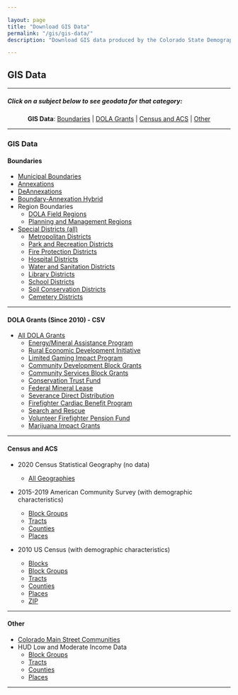 ```yaml
---

layout: page
title: "Download GIS Data"
permalink: "/gis/gis-data/"
description: "Download GIS data produced by the Colorado State Demography Office, and the Department of Local Affairs"

---
```


## GIS Data

- - -

##### Click on a subject below to see geodata for that category:

<div style="text-align: center;" markdown="1">

**GIS Data**:  [Boundaries](#boundaries) \| [DOLA Grants](#dola-grants-since-2010---csv) \| [Census and ACS](#census-and-acs) \| [Other](#other)

</div>

-----

### GIS Data

#### Boundaries

- [Municipal Boundaries](https://storage.googleapis.com/co-publicdata/MuniBounds.zip)
- [Annexations](https://storage.googleapis.com/co-publicdata/Annexations.zip)
- [DeAnnexations](https://storage.googleapis.com/co-publicdata/DeAnnexations.zip)
- [Boundary-Annexation Hybrid](https://storage.googleapis.com/co-publicdata/Web_Annexations.zip)
- Region Boundaries
  - [DOLA Field Regions](https://storage.googleapis.com/co-publicdata/Field_Regions.zip)
  - [Planning and Management Regions](https://storage.googleapis.com/co-publicdata/Planning_Regions.zip)
- [Special Districts (all)](https://storage.googleapis.com/co-publicdata/dlall.zip)
  - [Metropolitan Districts](https://storage.googleapis.com/co-publicdata/dlmetro.zip)
  - [Park and Recreation Districts](https://storage.googleapis.com/co-publicdata/dlpark.zip)
  - [Fire Protection Districts](https://storage.googleapis.com/co-publicdata/dlfire.zip)
  - [Hospital Districts](https://storage.googleapis.com/co-publicdata/dlhospital.zip)
  - [Water and Sanitation Districts](https://storage.googleapis.com/co-publicdata/dlwatersan.zip)
  - [Library Districts](https://storage.googleapis.com/co-publicdata/dllibrary.zip)
  - [School Districts](https://storage.googleapis.com/co-publicdata/dlschool.zip)
  - [Soil Conservation Districts](https://storage.googleapis.com/co-publicdata/dlsoil.zip)
  - [Cemetery Districts](https://storage.googleapis.com/co-publicdata/dlcemetary.zip)

----

#### DOLA Grants (Since 2010) - CSV

- [All DOLA Grants](https://storage.googleapis.com/co-publicdata/ALL_grants.csv)
  - [Energy/Mineral Assistance Program](https://storage.googleapis.com/co-publicdata/EIAF_grants.csv)
  - [Rural Economic Development Initiative](https://storage.googleapis.com/co-publicdata/REDI_grants.csv)
  - [Limited Gaming Impact Program](https://storage.googleapis.com/co-publicdata/GAME_grants.csv)
  - [Community Development Block Grants](https://storage.googleapis.com/co-publicdata/CDBG_grants.csv)
  - [Community Services Block Grants](https://storage.googleapis.com/co-publicdata/CSBG_grants.csv)
  - [Conservation Trust Fund](https://storage.googleapis.com/co-publicdata/CTF_grants.csv)
  - [Federal Mineral Lease](https://storage.googleapis.com/co-publicdata/FML_grants.csv)
  - [Severance Direct Distribution](https://storage.googleapis.com/co-publicdata/SEV_DIST_grants.csv)
  - [Firefighter Cardiac Benefit Program](https://storage.googleapis.com/co-publicdata/FFB_grants.csv)
  - [Search and Rescue](https://storage.googleapis.com/co-publicdata/SAR_grants.csv)
  - [Volunteer Firefighter Pension Fund](https://storage.googleapis.com/co-publicdata/VFP_grants.csv)
  - [Marijuana Impact Grants](https://storage.googleapis.com/co-publicdata/MJ_grants.csv)
  
----

#### Census and ACS

- 2020 Census Statistical Geography (no data)
  - [All Geographies](https://www.census.gov/geographies/mapping-files/time-series/geo/tiger-line-file.html)

- 2015-2019 American Community Survey (with demographic characteristics)
  - [Block Groups](https://storage.googleapis.com/co-publicdata/ACS1519_bg.zip)
  - [Tracts](https://storage.googleapis.com/co-publicdata/ACS1519_tract.zip)
  - [Counties](https://storage.googleapis.com/co-publicdata/ACS1519_county.zip)
  - [Places](https://storage.googleapis.com/co-publicdata/ACS1519_place.zip)

- 2010 US Census (with demographic characteristics)
  - [Blocks](https://storage.googleapis.com/co-publicdata/Census%20Blocks%202010.zip)
  - [Block Groups](https://storage.googleapis.com/co-publicdata/Census%20Block%20Groups%202010.zip)
  - [Tracts](https://storage.googleapis.com/co-publicdata/Census%20Tracts%202010.zip)
  - [Counties](https://storage.googleapis.com/co-publicdata/Census%20Counties%202010.zip)
  - [Places](https://storage.googleapis.com/co-publicdata/Census%20Places%202010.zip)
  - [ZIP](https://storage.googleapis.com/co-publicdata/Census%20Zipcodes%202010.zip)

----

#### Other

- [Colorado Main Street Communities](https://storage.googleapis.com/co-publicdata/CO_Main_Street.zip)
- HUD Low and Moderate Income Data
  - [Block Groups](https://storage.googleapis.com/co-publicdata/lm_bg.zip)
  - [Tracts](https://storage.googleapis.com/co-publicdata/lm_tr.zip)
  - [Counties](https://storage.googleapis.com/co-publicdata/lm_cnty.zip)
  - [Places](https://storage.googleapis.com/co-publicdata/lm_pl.zip)

----

